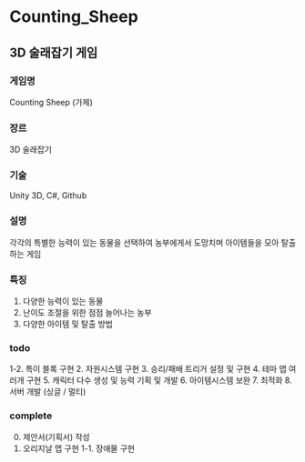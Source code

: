 # Counting_Sheep
## 3D 술래잡기 게임

### 게임명
 Counting Sheep (가제)

### 장르
 3D 술래잡기

### 기술
 Unity 3D, C#, Github

### 설명
 각각의 특별한 능력이 있는 동물을 선택하여 농부에게서 도망치며 아이템들을 모아 탈출하는 게임

### 특징
 1. 다양한 능력이 있는 동물
 2. 난이도 조절을 위한 점점 늘어나는 농부
 3. 다양한 아이템 및 탈출 방법

### todo
  1-2. 특이 블록 구현
 2. 자원시스템 구현
 3. 승리/패배 트리거 설정 및 구현
 4. 테마 맵 여러개 구현
 5. 캐릭터 다수 생성 및 능력 기획 및 개발
 6. 아이템시스템 보완
 7. 최적화
 8. 서버 개발 (싱글 / 멀티)

### complete
 0. 제안서(기획서) 작성
 1. 오리지날 맵 구현
  1-1. 장애물 구현
